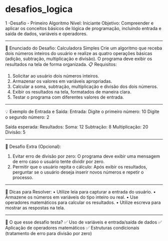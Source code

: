# desafios_logica

1 -Desafio - Primeiro Algoritmo
Nível: Iniciante
Objetivo: Compreender e aplicar os conceitos básicos de lógica de programação, incluindo entrada e saída de dados, variáveis e operadores.
________________________________________
📌 Enunciado do Desafio: Calculadora Simples
Crie um algoritmo que receba dois números inteiros do usuário e realize as quatro operações básicas (adição, subtração, multiplicação e divisão). O programa deve exibir os resultados na tela de forma organizada.
📋 Requisitos:
1.	Solicitar ao usuário dois números inteiros.
2.	Armazenar os valores em variáveis apropriadas.
3.	Calcular a soma, subtração, multiplicação e divisão dos dois números.
4.	Exibir os resultados na tela, formatados de maneira clara.
5.	Testar o programa com diferentes valores de entrada.
________________________________________
💡 Exemplo de Entrada e Saída:
Entrada:
Digite o primeiro número: 10
Digite o segundo número: 2

Saída esperada:
Resultados:
Soma: 12
Subtração: 8
Multiplicação: 20
Divisão: 5

________________________________________
🚀 Desafio Extra (Opcional):
1.	Evitar erro de divisão por zero: O programa deve exibir uma mensagem de erro caso o usuário tente dividir por zero.
2.	Permitir que o usuário repita o cálculo: Após exibir os resultados, perguntar se o usuário deseja inserir novos números e repetir o processo.
________________________________________
📌 Dicas para Resolver:
•	Utilize leia para capturar a entrada do usuário.
•	Armazene os números em variáveis do tipo inteiro ou real.
•	Use operadores matemáticos para calcular os resultados.
•	Utilize escreva para mostrar as respostas na tela.
________________________________________
🔎 O que esse desafio testa?
✅ Uso de variáveis e entrada/saída de dados
✅ Aplicação de operadores matemáticos
✅ Estruturas condicionais (tratamento de erro para divisão por zero)
